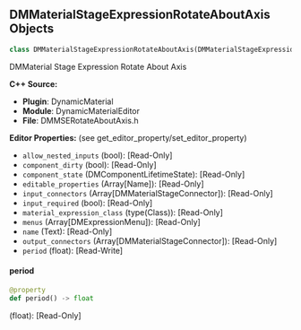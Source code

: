 ## DMMaterialStageExpressionRotateAboutAxis Objects

```python
class DMMaterialStageExpressionRotateAboutAxis(DMMaterialStageExpression)
```

DMMaterial Stage Expression Rotate About Axis

**C++ Source:**

- **Plugin**: DynamicMaterial
- **Module**: DynamicMaterialEditor
- **File**: DMMSERotateAboutAxis.h

**Editor Properties:** (see get_editor_property/set_editor_property)

- ``allow_nested_inputs`` (bool):  [Read-Only]
- ``component_dirty`` (bool):  [Read-Only]
- ``component_state`` (DMComponentLifetimeState):  [Read-Only]
- ``editable_properties`` (Array[Name]):  [Read-Only]
- ``input_connectors`` (Array[DMMaterialStageConnector]):  [Read-Only]
- ``input_required`` (bool):  [Read-Only]
- ``material_expression_class`` (type(Class)):  [Read-Only]
- ``menus`` (Array[DMExpressionMenu]):  [Read-Only]
- ``name`` (Text):  [Read-Only]
- ``output_connectors`` (Array[DMMaterialStageConnector]):  [Read-Only]
- ``period`` (float):  [Read-Write]

<a id="unreal.DMMaterialStageExpressionRotateAboutAxis.period"></a>

#### period

```python
@property
def period() -> float
```

(float):  [Read-Only]

<a id="unreal.DMMaterialStageExpressionRound"></a>